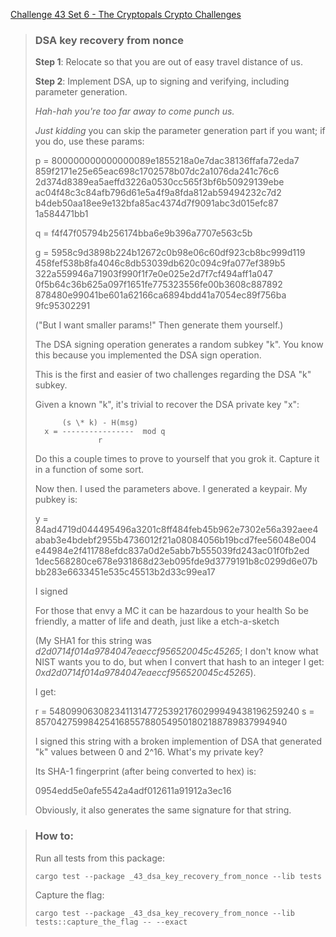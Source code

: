[Challenge 43 Set 6 - The Cryptopals Crypto Challenges](https://cryptopals.com/sets/6/challenges/43)

> ### DSA key recovery from nonce
>
> **Step 1**: Relocate so that you are out of easy travel distance of us.
>
> **Step 2**: Implement DSA, up to signing and verifying, including parameter generation.
>
> _Hah-hah you're too far away to come punch us._
>
> _Just kidding_ you can skip the parameter generation part if you want; if you do, use these params:
>
>  p = 800000000000000089e1855218a0e7dac38136ffafa72eda7
>      859f2171e25e65eac698c1702578b07dc2a1076da241c76c6
>      2d374d8389ea5aeffd3226a0530cc565f3bf6b50929139ebe
>      ac04f48c3c84afb796d61e5a4f9a8fda812ab59494232c7d2
>      b4deb50aa18ee9e132bfa85ac4374d7f9091abc3d015efc87
>      1a584471bb1
>
>  q = f4f47f05794b256174bba6e9b396a7707e563c5b
>
>  g = 5958c9d3898b224b12672c0b98e06c60df923cb8bc999d119
>      458fef538b8fa4046c8db53039db620c094c9fa077ef389b5
>      322a559946a71903f990f1f7e0e025e2d7f7cf494aff1a047
>      0f5b64c36b625a097f1651fe775323556fe00b3608c887892
>      878480e99041be601a62166ca6894bdd41a7054ec89f756ba
>      9fc95302291
>
> ("But I want smaller params!" Then generate them yourself.)
>
> The DSA signing operation generates a random subkey "k". You know this because you implemented the DSA sign operation.
>
> This is the first and easier of two challenges regarding the DSA "k" subkey.
>
> Given a known "k", it's trivial to recover the DSA private key "x":
>
>           (s \* k) - H(msg)
>       x = ----------------  mod q
>                   r
>
> Do this a couple times to prove to yourself that you grok it. Capture it in a function of some sort.
>
> Now then. I used the parameters above. I generated a keypair. My pubkey is:
>
>   y = 84ad4719d044495496a3201c8ff484feb45b962e7302e56a392aee4
>       abab3e4bdebf2955b4736012f21a08084056b19bcd7fee56048e004
>       e44984e2f411788efdc837a0d2e5abb7b555039fd243ac01f0fb2ed
>       1dec568280ce678e931868d23eb095fde9d3779191b8c0299d6e07b
>       bb283e6633451e535c45513b2d33c99ea17
>
> I signed
>
> For those that envy a MC it can be hazardous to your health
> So be friendly, a matter of life and death, just like a etch-a-sketch
>
> (My SHA1 for this string was _d2d0714f014a9784047eaeccf956520045c45265_; I don't know what NIST wants you to do, but when I convert that hash to an integer I get: _0xd2d0714f014a9784047eaeccf956520045c45265_).
>
> I get:
>
>   r = 548099063082341131477253921760299949438196259240
>   s = 857042759984254168557880549501802188789837994940
>
> I signed this string with a broken implemention of DSA that generated "k" values between 0 and 2^16. What's my private key?
>
> Its SHA-1 fingerprint (after being converted to hex) is:
>
> 0954edd5e0afe5542a4adf012611a91912a3ec16
>
> Obviously, it also generates the same signature for that string.

> ### How to:
> Run all tests from this package:
>
>     cargo test --package _43_dsa_key_recovery_from_nonce --lib tests
>
> Capture the flag:
>
>     cargo test --package _43_dsa_key_recovery_from_nonce --lib tests::capture_the_flag -- --exact
